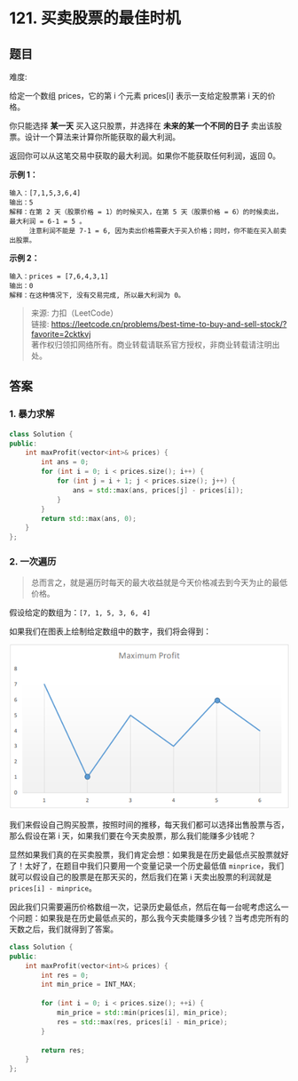 # 121. 买卖股票的最佳时机

## 题目

难度:

给定一个数组 prices，它的第 i 个元素 prices[i] 表示一支给定股票第 i 天的价格。

你只能选择 **某一天** 买入这只股票，并选择在 **未来的某一个不同的日子** 卖出该股票。设计一个算法来计算你所能获取的最大利润。

返回你可以从这笔交易中获取的最大利润。如果你不能获取任何利润，返回 0。

**示例 1：**

```
输入：[7,1,5,3,6,4]
输出：5
解释：在第 2 天（股票价格 = 1）的时候买入，在第 5 天（股票价格 = 6）的时候卖出，最大利润 = 6-1 = 5 。
     注意利润不能是 7-1 = 6, 因为卖出价格需要大于买入价格；同时，你不能在买入前卖出股票。

```

**示例 2：**

```
输入：prices = [7,6,4,3,1]
输出：0
解释：在这种情况下, 没有交易完成, 所以最大利润为 0。

```

> 来源: 力扣（LeetCode）  
> 链接: <https://leetcode.cn/problems/best-time-to-buy-and-sell-stock/?favorite=2cktkvj>  
> 著作权归领扣网络所有。商业转载请联系官方授权，非商业转载请注明出处。

## 答案

### 1. 暴力求解

```c++
class Solution {
public:
    int maxProfit(vector<int>& prices) {
        int ans = 0;
        for (int i = 0; i < prices.size(); i++) {
            for (int j = i + 1; j < prices.size(); j++) {
                ans = std::max(ans, prices[j] - prices[i]);
            }
        }
        return std::max(ans, 0);
    }
};
```

### 2. 一次遍历

> 总而言之，就是遍历时每天的最大收益就是今天价格减去到今天为止的最低价格。

假设给定的数组为：`[7, 1, 5, 3, 6, 4]`

如果我们在图表上绘制给定数组中的数字，我们将会得到：

![](image/image-20230125185301722.png)

我们来假设自己购买股票，按照时间的推移，每天我们都可以选择出售股票与否，那么假设在第 i 天，如果我们要在今天卖股票，那么我们能赚多少钱呢？

显然如果我们真的在买卖股票，我们肯定会想：如果我是在历史最低点买股票就好了！太好了，在题目中我们只要用一个变量记录一个历史最低值 `minprice`，我们就可以假设自己的股票是在那天买的，然后我们在第 i 天卖出股票的利润就是 `prices[i] - minprice`。

因此我们只需要遍历价格数组一次，记录历史最低点，然后在每一台呢考虑这么一个问题：如果我是在历史最低点买的，那么我今天卖能赚多少钱？当考虑完所有的天数之后，我们就得到了答案。

```c++
class Solution {
public:
    int maxProfit(vector<int>& prices) {
        int res = 0;
        int min_price = INT_MAX;

        for (int i = 0; i < prices.size(); ++i) {
            min_price = std::min(prices[i], min_price);
            res = std::max(res, prices[i] - min_price);
        }
        
        return res;
    }
};
```
